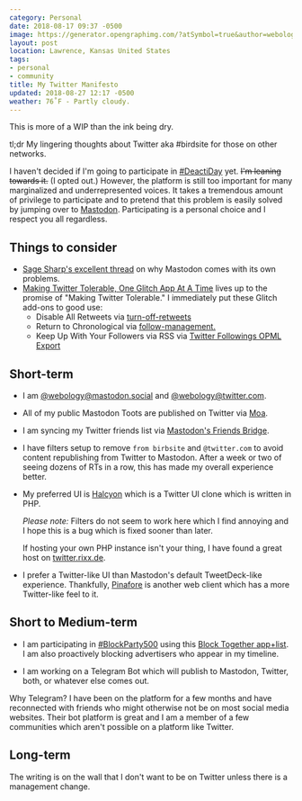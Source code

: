 ```yaml
---
category: Personal
date: 2018-08-17 09:37 -0500
image: https://generator.opengraphimg.com/?atSymbol=true&author=webology&authorSize=text-2xl&style=modern&tags=personal%2Ccommunity&title=My+Twitter+Manifesto
layout: post
location: Lawrence, Kansas United States
tags:
- personal
- community
title: My Twitter Manifesto
updated: 2018-08-27 12:17 -0500
weather: 76˚F - Partly cloudy.
---
```


This is more of a WIP than the ink being dry.

tl;dr My lingering thoughts about Twitter aka #birdsite for those on other networks.

I haven't decided if I'm going to participate in [#DeactiDay](https://twitter.com/monteiro/status/1028315475296452609) yet.
~~I'm leaning towards it.~~ (I opted out.)
However, the platform is still too important for many marginalized and underrepresented voices.
It takes a tremendous amount of privilege to participate and to pretend that this problem is easily solved by jumping over to [Mastodon](https://mastodon.social/).
Participating is a personal choice and I respect you all regardless.

## Things to consider

- [Sage Sharp's excellent thread](https://twitter.com/_sagesharp_/status/1030112338836221953) on why Mastodon comes with its own problems.
- [Making Twitter Tolerable, One Glitch App At A Time](https://medium.com/glitch/making-twitter-tolerable-one-glitch-app-at-a-time-ad3022abe2bc) lives up to the promise of "Making Twitter Tolerable."
  I immediately put these Glitch add-ons to good use:
    - Disable All Retweets via [turn-off-retweets](https://turn-off-retweets.glitch.me/)
    - Return to Chronological via [follow-management.](https://follow-management.glitch.me/)
    - Keep Up With Your Followers via RSS via [Twitter Followings OPML Export](https://opml.glitch.me/)

## Short-term

- I am [@webology@mastodon.social](https://mastodon.social/@webology) and [@webology@twitter.com](https://twitter.com/webology).

- All of my public Mastodon Toots are published on Twitter via [Moa](https://moa.party/).

- I am syncing my Twitter friends list via [Mastodon's Friends Bridge](https://bridge.joinmastodon.org/friends).

- I have filters setup to remove `from birbsite` and `@twitter.com` to avoid content republishing from Twitter to Mastodon.
  After a week or two of seeing dozens of RTs in a row, this has made my overall experience better.

- My preferred UI is [Halcyon](https://notabug.org/halcyon-suite/halcyon) which is a Twitter UI clone which is written in PHP. <br>

  *Please note:* Filters do not seem to work here which I find annoying and I hope this is a bug which is fixed sooner than later.<br>

  If hosting your own PHP instance isn't your thing, I have found a great host on [twitter.rixx.de](https://twitter.rixx.de/).

- I prefer a Twitter-like UI than Mastodon's default TweetDeck-like experience. Thankfully, [Pinafore](https://pinafore.social/) is another web client which has a more Twitter-like feel to it.

## Short to Medium-term

- I am participating in [#BlockParty500](https://twitter.com/shannoncoulter/status/1028632688586936320) using this [Block Together app+list](https://blocktogether.org/show-blocks/Jegy0TDm2gypbK-Tg1vGTh5KCJY2mxq_6iJ_hK2p). I am also proactively blocking advertisers who appear in my timeline.

- I am working on a Telegram Bot which will publish to Mastodon, Twitter, both, or whatever else comes out.

Why Telegram? I have been on the platform for a few months and have reconnected with friends who might otherwise not be on most social media websites. Their bot platform is great and I am a member of a few communities which aren't possible on a platform like Twitter.

## Long-term

The writing is on the wall that I don't want to be on Twitter unless there is a management change.
